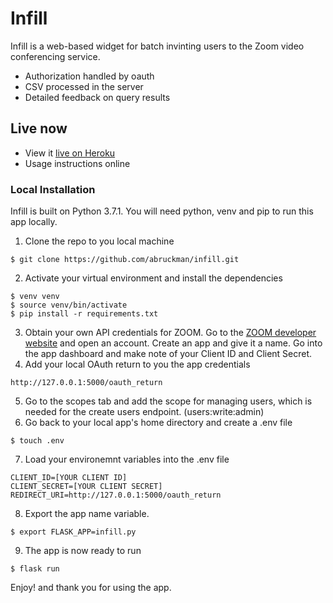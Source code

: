 # Infill


Infill is a web-based widget for batch invinting users to the Zoom video conferencing service.

  - Authorization handled by oauth
  - CSV processed in the server
  - Detailed feedback on query results

## Live now

  - View it [live on Heroku](https://abruckman-infill.herokuapp.com/)
  - Usage instructions online

### Local Installation

Infill is built on Python 3.7.1. You will need python, venv and pip to run this app locally.

1. Clone the repo to you local machine
``` 
$ git clone https://github.com/abruckman/infill.git
```
2. Activate your virtual environment and install the dependencies
```
$ venv venv
$ source venv/bin/activate
$ pip install -r requirements.txt
```

3. Obtain your own API credentials for ZOOM. Go to the [ZOOM developer website](https://developer.zoom.us/) and open an account. Create an app and give it a name. Go into the app dashboard and make note of your Client ID and Client Secret.
4. Add your local OAuth return to you the app credentials
```
http://127.0.0.1:5000/oauth_return
```
5. Go to the scopes tab and add the scope for managing users, which is needed for the create users endpoint. (users:write:admin)
6. Go back to your local app's home directory and create a .env file
```
$ touch .env
```
7. Load your environemnt variables into the .env file 
```
CLIENT_ID=[YOUR CLIENT ID]
CLIENT_SECRET=[YOUR CLIENT SECRET]
REDIRECT_URI=http://127.0.0.1:5000/oauth_return
```
8. Export the app name variable.
```
$ export FLASK_APP=infill.py
```
9. The app is now ready to run 
```
$ flask run
```

Enjoy! and thank you for using the app.

